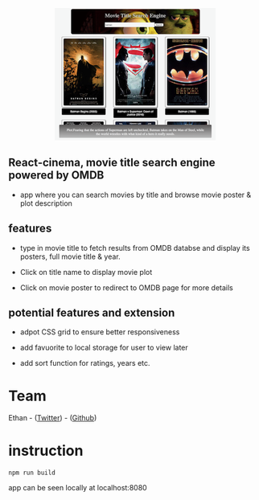 <p align="center"><img src="./screenshot.png"/></p>

## React-cinema, movie title search engine powered by OMDB

- app where you can search movies by title and browse movie poster & plot description

## features

- type in movie title to fetch results from OMDB databse and display its posters, full movie title & year.

- Click on title name to display movie plot

- Click on movie poster to redirect to OMDB page for more details

## potential features and extension

- adpot CSS grid to ensure better responsiveness

- add favuorite to local storage for user to view later

- add sort function for ratings, years etc.

# Team

Ethan - ([Twitter](https://twitter.com/Ethanng329)) - ([Github](https://github.com/ethan329))

# instruction

```
npm run build
```

app can be seen locally at localhost:8080
